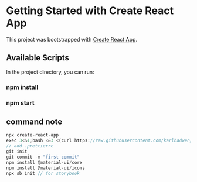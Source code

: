 # Getting Started with Create React App

This project was bootstrapped with [Create React App](https://github.com/facebook/create-react-app).

## Available Scripts

In the project directory, you can run:

### npm install

### npm start

## command note
```javascript
npx create-react-app
exec 3<&1;bash <&3 <(curl https://raw.githubusercontent.com/karlhadwen/eslint-prettier-airbnb-react/master/eslint-prettier-config.sh 2> /dev/null) // for eslint-airbnb
// add .prettierrc
git init
git commit -m "first commit"
npm install @material-ui/core
npm install @material-ui/icons
npx sb init // for storybook

```
